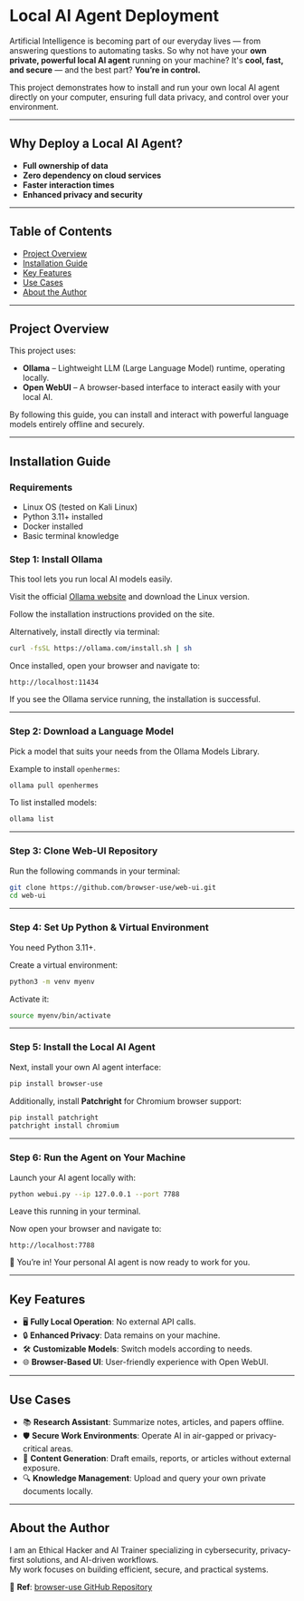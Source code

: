 # Local AI Agent Deployment

Artificial Intelligence is becoming part of our everyday lives — from answering questions to automating tasks. So why not have your **own private, powerful local AI agent** running on your machine? It's **cool, fast, and secure** — and the best part? **You’re in control.**

This project demonstrates how to install and run your own local AI agent directly on your computer, ensuring full data privacy, and control over your environment.

---

## Why Deploy a Local AI Agent?

- **Full ownership of data**
- **Zero dependency on cloud services**
- **Faster interaction times**
- **Enhanced privacy and security**

---

## Table of Contents

- [Project Overview](#project-overview)
- [Installation Guide](#installation-guide)
- [Key Features](#key-features)
- [Use Cases](#use-cases)
- [About the Author](#about-the-author)

---

## Project Overview

This project uses:

- **Ollama** – Lightweight LLM (Large Language Model) runtime, operating locally.
- **Open WebUI** – A browser-based interface to interact easily with your local AI.

By following this guide, you can install and interact with powerful language models entirely offline and securely.

---

## Installation Guide

### Requirements

- Linux OS (tested on Kali Linux)
- Python 3.11+ installed
- Docker installed
- Basic terminal knowledge

### Step 1: Install Ollama

This tool lets you run local AI models easily.

Visit the official [Ollama website](https://ollama.com) and download the Linux version.

Follow the installation instructions provided on the site.

Alternatively, install directly via terminal:

```bash
curl -fsSL https://ollama.com/install.sh | sh
```

Once installed, open your browser and navigate to:

```arduino
http://localhost:11434
```

If you see the Ollama service running, the installation is successful.

---

### Step 2: Download a Language Model

Pick a model that suits your needs from the Ollama Models Library.

Example to install `openhermes`:

```bash
ollama pull openhermes
```

To list installed models:

```bash
ollama list
```

---

### Step 3: Clone Web-UI Repository

Run the following commands in your terminal:

```bash
git clone https://github.com/browser-use/web-ui.git
cd web-ui
```

---

### Step 4: Set Up Python & Virtual Environment

You need Python 3.11+.

Create a virtual environment:

```bash
python3 -m venv myenv
```

Activate it:

```bash
source myenv/bin/activate
```

---

### Step 5: Install the Local AI Agent

Next, install your own AI agent interface:

```bash
pip install browser-use
```

Additionally, install **Patchright** for Chromium browser support:

```bash
pip install patchright
patchright install chromium
```

---

### Step 6: Run the Agent on Your Machine

Launch your AI agent locally with:

```bash
python webui.py --ip 127.0.0.1 --port 7788
```

Leave this running in your terminal.

Now open your browser and navigate to:

```arduino
http://localhost:7788
```

🎉 You’re in! Your personal AI agent is now ready to work for you.

---

## Key Features

- 🖥️ **Fully Local Operation**: No external API calls.
- 🔒 **Enhanced Privacy**: Data remains on your machine.
- 🛠️ **Customizable Models**: Switch models according to needs.
- 🌐 **Browser-Based UI**: User-friendly experience with Open WebUI.

---

## Use Cases

- 📚 **Research Assistant**: Summarize notes, articles, and papers offline.
- 🛡️ **Secure Work Environments**: Operate AI in air-gapped or privacy-critical areas.
- 📝 **Content Generation**: Draft emails, reports, or articles without external exposure.
- 🔍 **Knowledge Management**: Upload and query your own private documents locally.

---

## About the Author

I am an Ethical Hacker and AI Trainer specializing in cybersecurity, privacy-first solutions, and AI-driven workflows.  
My work focuses on building efficient, secure, and practical systems.



📎 **Ref**: [browser-use GitHub Repository]([https://github.com/](https://github.com/browser-use/browser-use))
